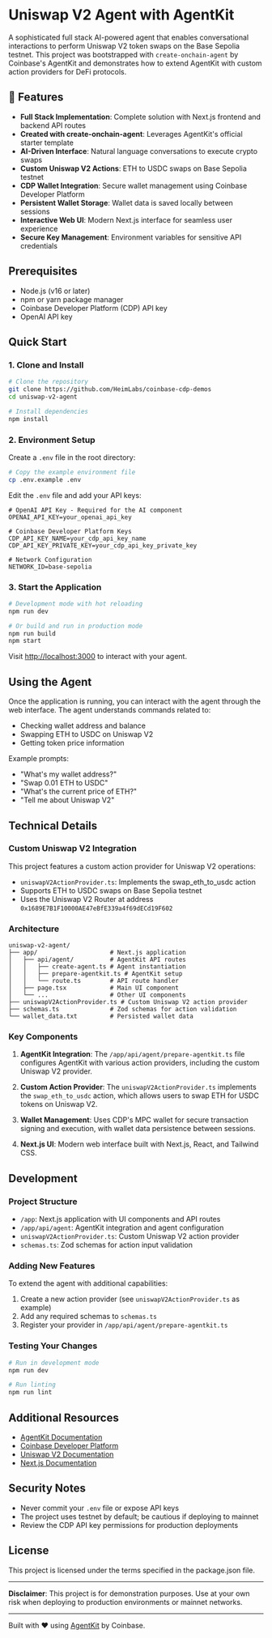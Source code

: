 # Uniswap V2 Agent with AgentKit

A sophisticated full stack AI-powered agent that enables conversational interactions to perform Uniswap V2 token swaps on the Base Sepolia testnet. This project was bootstrapped with `create-onchain-agent` by Coinbase's AgentKit and demonstrates how to extend AgentKit with custom action providers for DeFi protocols.

## 🌟 Features

- **Full Stack Implementation**: Complete solution with Next.js frontend and backend API routes
- **Created with create-onchain-agent**: Leverages AgentKit's official starter template
- **AI-Driven Interface**: Natural language conversations to execute crypto swaps
- **Custom Uniswap V2 Actions**: ETH to USDC swaps on Base Sepolia testnet
- **CDP Wallet Integration**: Secure wallet management using Coinbase Developer Platform
- **Persistent Wallet Storage**: Wallet data is saved locally between sessions
- **Interactive Web UI**: Modern Next.js interface for seamless user experience
- **Secure Key Management**: Environment variables for sensitive API credentials

## Prerequisites

- Node.js (v16 or later)
- npm or yarn package manager
- Coinbase Developer Platform (CDP) API key
- OpenAI API key

## Quick Start

### 1. Clone and Install

```bash
# Clone the repository
git clone https://github.com/HeimLabs/coinbase-cdp-demos
cd uniswap-v2-agent

# Install dependencies
npm install
```

### 2. Environment Setup

Create a `.env` file in the root directory:

```bash
# Copy the example environment file
cp .env.example .env
```

Edit the `.env` file and add your API keys:

```
# OpenAI API Key - Required for the AI component
OPENAI_API_KEY=your_openai_api_key

# Coinbase Developer Platform Keys
CDP_API_KEY_NAME=your_cdp_api_key_name
CDP_API_KEY_PRIVATE_KEY=your_cdp_api_key_private_key

# Network Configuration
NETWORK_ID=base-sepolia
```

### 3. Start the Application

```bash
# Development mode with hot reloading
npm run dev

# Or build and run in production mode
npm run build
npm start
```

Visit [http://localhost:3000](http://localhost:3000) to interact with your agent.

## Using the Agent

Once the application is running, you can interact with the agent through the web interface. The agent understands commands related to:

- Checking wallet address and balance
- Swapping ETH to USDC on Uniswap V2
- Getting token price information

Example prompts:

- "What's my wallet address?"
- "Swap 0.01 ETH to USDC"
- "What's the current price of ETH?"
- "Tell me about Uniswap V2"

## Technical Details

### Custom Uniswap V2 Integration

This project features a custom action provider for Uniswap V2 operations:

- `uniswapV2ActionProvider.ts`: Implements the swap_eth_to_usdc action
- Supports ETH to USDC swaps on Base Sepolia testnet
- Uses the Uniswap V2 Router at address `0x1689E7B1F10000AE47eBfE339a4f69dECd19F602`

### Architecture

```
uniswap-v2-agent/
├── app/                    # Next.js application
│   ├── api/agent/          # AgentKit API routes
│   │   ├── create-agent.ts # Agent instantiation
│   │   ├── prepare-agentkit.ts # AgentKit setup
│   │   └── route.ts        # API route handler
│   ├── page.tsx            # Main UI component
│   └── ...                 # Other UI components
├── uniswapV2ActionProvider.ts # Custom Uniswap V2 action provider
├── schemas.ts              # Zod schemas for action validation
└── wallet_data.txt         # Persisted wallet data
```

### Key Components

1. **AgentKit Integration**: The `/app/api/agent/prepare-agentkit.ts` file configures AgentKit with various action providers, including the custom Uniswap V2 provider.

2. **Custom Action Provider**: The `uniswapV2ActionProvider.ts` implements the `swap_eth_to_usdc` action, which allows users to swap ETH for USDC tokens on Uniswap V2.

3. **Wallet Management**: Uses CDP's MPC wallet for secure transaction signing and execution, with wallet data persistence between sessions.

4. **Next.js UI**: Modern web interface built with Next.js, React, and Tailwind CSS.

## Development

### Project Structure

- `/app`: Next.js application with UI components and API routes
- `/app/api/agent`: AgentKit integration and agent configuration
- `uniswapV2ActionProvider.ts`: Custom Uniswap V2 action provider
- `schemas.ts`: Zod schemas for action input validation

### Adding New Features

To extend the agent with additional capabilities:

1. Create a new action provider (see `uniswapV2ActionProvider.ts` as example)
2. Add any required schemas to `schemas.ts`
3. Register your provider in `/app/api/agent/prepare-agentkit.ts`

### Testing Your Changes

```bash
# Run in development mode
npm run dev

# Run linting
npm run lint
```

## Additional Resources

- [AgentKit Documentation](https://docs.cdp.coinbase.com/agentkit/docs/welcome)
- [Coinbase Developer Platform](https://docs.cdp.coinbase.com/)
- [Uniswap V2 Documentation](https://docs.uniswap.org/contracts/v2/overview)
- [Next.js Documentation](https://nextjs.org/docs)

## Security Notes

- Never commit your `.env` file or expose API keys
- The project uses testnet by default; be cautious if deploying to mainnet
- Review the CDP API key permissions for production deployments

## License

This project is licensed under the terms specified in the package.json file.

---

**Disclaimer**: This project is for demonstration purposes. Use at your own risk when deploying to production environments or mainnet networks.

---

Built with ❤️ using [AgentKit](https://github.com/coinbase/agentkit) by Coinbase.

